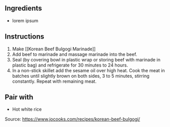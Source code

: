 ## Ingredients
- lorem ipsum
## Instructions
1. Make [[Korean Beef Bulgogi Marinade]]
2. Add beef to marinade and massage marinade into the beef. 
3. Seal (by covering bowl in plastic wrap or storing beef with marinade in plastic bag) and refrigerate for 30 minutes to 24 hours.
4. In a non-stick skillet add the sesame oil over high heat. Cook the meat in batches until slightly brown on both sides, 3 to 5 minutes, stirring constantly. Repeat with remaining meat.

## Pair with
- Hot white rice

Source: https://www.jocooks.com/recipes/korean-beef-bulgogi/
